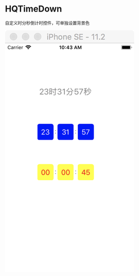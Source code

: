 # HQTimeDown
自定义时分秒倒计时控件，可单独设置背景色

![image](https://github.com/yanhaiqiang/HQTimeDown/blob/master/image.png)




